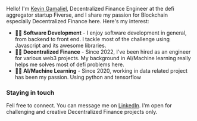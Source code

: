 Hello! I'm [Kevin Gamaliel](https://www.linkedin.com/in/kevingamaliel/), Decentralized Finance Engineer at the defi aggregator startup Fiverse, and I share my passion for Blockchain especially Decentralized Finance here. Here's my interest:

* 👨‍💻 **Software Development** - I enjoy software development in general, from backend to front end. I tackle most of the challenge using Javascript and its awesome libraries.
* 👨‍💻 **Decentralized Finance** - Since 2022, I've been hired as an engineer for various web3 projects. My background in AI/Machine learning really helps me solves most of defi problems here.
* 👨‍💻 **AI/Machine Learning** - Since 2020, working in data related project has been my passion. Using python and tensorflow

### Staying in touch
Fell free to connect. You can message me on [LinkedIn](https://www.linkedin.com/in/kevingamaliel/). I'm open for challenging and creative Decentralized Finance projects only.
